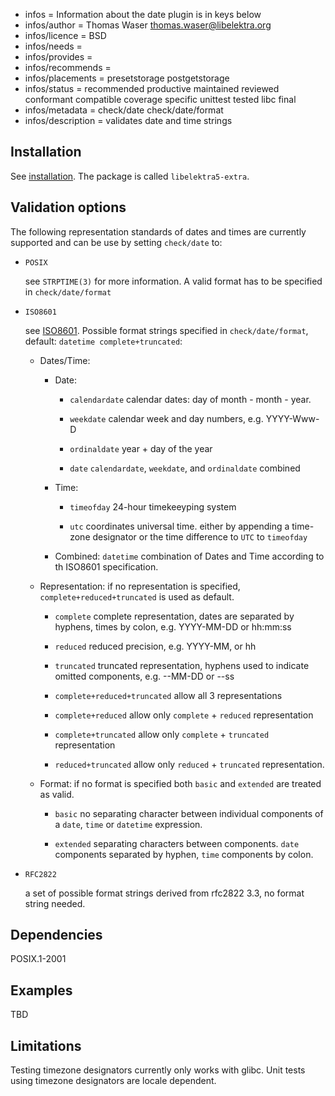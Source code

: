 - infos = Information about the date plugin is in keys below
- infos/author = Thomas Waser <thomas.waser@libelektra.org>
- infos/licence = BSD
- infos/needs =
- infos/provides =
- infos/recommends =
- infos/placements = presetstorage postgetstorage
- infos/status = recommended productive maintained reviewed conformant compatible coverage specific unittest tested libc final
- infos/metadata = check/date check/date/format
- infos/description = validates date and time strings

## Installation

See [installation](/doc/INSTALL.md).
The package is called `libelektra5-extra`.

## Validation options

The following representation standards of dates and times are currently supported and can be use by setting `check/date` to:

- `POSIX`

  see `STRPTIME(3)` for more information. A valid format has to be specified in `check/date/format`

- `ISO8601`

  see [ISO8601](https://en.wikipedia.org/wiki/ISO_8601). Possible format strings specified in `check/date/format`, default: `datetime complete+truncated`:

  - Dates/Time:

    - Date:

      - `calendardate`
        calendar dates: day of month - month - year.

      - `weekdate`
        calendar week and day numbers, e.g. YYYY-Www-D

      - `ordinaldate`
        year + day of the year

      - `date`
        `calendardate`, `weekdate`, and `ordinaldate` combined

    - Time:

      - `timeofday`
        24-hour timekeeyping system

      - `utc`
        coordinates universal time. either by appending a time-zone designator or the time difference to `UTC` to `timeofday`

    - Combined:
      `datetime`
      combination of Dates and Time according to th ISO8601 specification.

  - Representation:
    if no representation is specified, `complete+reduced+truncated` is used as default.

    - `complete`
      complete representation, dates are separated by hyphens, times by colon, e.g. YYYY-MM-DD or hh:mm:ss

    - `reduced`
      reduced precision, e.g. YYYY-MM, or hh

    - `truncated`
      truncated representation, hyphens used to indicate omitted components, e.g. --MM-DD or --ss

    - `complete+reduced+truncated`
      allow all 3 representations

    - `complete+reduced`
      allow only `complete` + `reduced` representation

    - `complete+truncated`
      allow only `complete` + `truncated` representation

    - `reduced+truncated`
      allow only `reduced` + `truncated` representation.

  - Format:
    if no format is specified both `basic` and `extended` are treated as valid.

    - `basic`
      no separating character between individual components of a `date`, `time` or `datetime` expression.

    - `extended`
      separating characters between components. `date` components separated by hyphen, `time` components by colon.

* `RFC2822`

  a set of possible format strings derived from rfc2822 3.3, no format string needed.

## Dependencies

POSIX.1-2001

## Examples

TBD

## Limitations

Testing timezone designators currently only works with glibc.
Unit tests using timezone designators are locale dependent.
